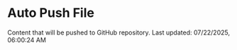 # Auto Push File

Content that will be pushed to GitHub repository.
Last updated: 07/22/2025, 06:00:24 AM